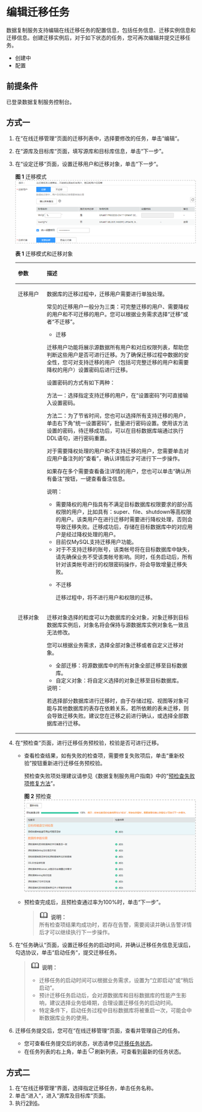 # 编辑迁移任务<a name="drs_03_0002"></a>

数据复制服务支持编辑在线迁移任务的配置信息，包括任务信息、迁移实例信息和迁移信息。创建迁移实例后，对于如下状态的任务，您可再次编辑并提交迁移任务。

-   创建中
-   配置

## 前提条件<a name="section16256919193311"></a>

已登录数据复制服务控制台。

## 方式一<a name="section4298797218435"></a>

1.  在“在线迁移管理“页面的迁移列表中，选择要修改的任务，单击“编辑“。
2.  <a name="li105671010104417"></a>在“源库及目标库“页面，填写源库和目标库信息，单击“下一步”。
3.  在“设定迁移“页面，设置迁移用户和迁移对象，单击“下一步“。

    **图 1**  迁移模式<a name="zh-cn_topic_0078078071_fig46205265911"></a>  
    ![](figures/迁移模式.png "迁移模式")

    **表 1**  迁移模式和迁移对象

    <a name="zh-cn_topic_0078078071_table165921932111919"></a>
    <table><thead align="left"><tr id="zh-cn_topic_0078078071_row165921632141911"><th class="cellrowborder" valign="top" width="16%" id="mcps1.2.3.1.1"><p id="zh-cn_topic_0078078071_p1759233261916"><a name="zh-cn_topic_0078078071_p1759233261916"></a><a name="zh-cn_topic_0078078071_p1759233261916"></a><strong id="zh-cn_topic_0078078071_b1783318515228"><a name="zh-cn_topic_0078078071_b1783318515228"></a><a name="zh-cn_topic_0078078071_b1783318515228"></a>参数</strong></p>
    </th>
    <th class="cellrowborder" valign="top" width="84%" id="mcps1.2.3.1.2"><p id="zh-cn_topic_0078078071_p159273271920"><a name="zh-cn_topic_0078078071_p159273271920"></a><a name="zh-cn_topic_0078078071_p159273271920"></a><strong id="zh-cn_topic_0078078071_b10555114922418"><a name="zh-cn_topic_0078078071_b10555114922418"></a><a name="zh-cn_topic_0078078071_b10555114922418"></a>描述</strong></p>
    </th>
    </tr>
    </thead>
    <tbody><tr id="zh-cn_topic_0078078071_row2592193212194"><td class="cellrowborder" valign="top" width="16%" headers="mcps1.2.3.1.1 "><p id="zh-cn_topic_0078078071_p7592232201911"><a name="zh-cn_topic_0078078071_p7592232201911"></a><a name="zh-cn_topic_0078078071_p7592232201911"></a>迁移用户</p>
    </td>
    <td class="cellrowborder" valign="top" width="84%" headers="mcps1.2.3.1.2 "><p id="zh-cn_topic_0078078071_p11670239171013"><a name="zh-cn_topic_0078078071_p11670239171013"></a><a name="zh-cn_topic_0078078071_p11670239171013"></a>数据库的迁移过程中，迁移用户需要进行单独处理。</p>
    <p id="zh-cn_topic_0078078071_p106411111205412"><a name="zh-cn_topic_0078078071_p106411111205412"></a><a name="zh-cn_topic_0078078071_p106411111205412"></a>常见的迁移用户一般分为三类：可完整迁移的用户、需要降权的用户和不可迁移的用户。您可以根据业务需求选择“迁移”或者“不迁移”。</p>
    <a name="zh-cn_topic_0078078071_ul52489455107"></a><a name="zh-cn_topic_0078078071_ul52489455107"></a><ul id="zh-cn_topic_0078078071_ul52489455107"><li>迁移</li></ul>
    <p id="zh-cn_topic_0078078071_p14479154720361"><a name="zh-cn_topic_0078078071_p14479154720361"></a><a name="zh-cn_topic_0078078071_p14479154720361"></a>迁移用户功能将展示源数据所有用户和对应权限列表，帮助您判断这些用户是否可进行迁移。为了确保迁移过程中数据的安全性，您可对支持迁移的用户（包括可完整迁移的用户和需要降权的用户）设置密码后进行迁移。</p>
    <p id="zh-cn_topic_0078078071_p1164671612111"><a name="zh-cn_topic_0078078071_p1164671612111"></a><a name="zh-cn_topic_0078078071_p1164671612111"></a>设置密码的方式有如下两种：</p>
    <p id="zh-cn_topic_0078078071_p171121820172212"><a name="zh-cn_topic_0078078071_p171121820172212"></a><a name="zh-cn_topic_0078078071_p171121820172212"></a>方法一：选择指定支持迁移的用户，在“设置密码”列可直接输入设置密码。</p>
    <p id="zh-cn_topic_0078078071_p15731334172318"><a name="zh-cn_topic_0078078071_p15731334172318"></a><a name="zh-cn_topic_0078078071_p15731334172318"></a>方法二：为了节省时间，您也可以选择所有支持迁移的用户，单击右下角“统一设置密码”，批量进行密码设置。使用该方法设置的密码，待迁移成功后，可以在目标数据库端通过执行DDL语句，进行密码重置。</p>
    <p id="zh-cn_topic_0078078071_p7266323155716"><a name="zh-cn_topic_0078078071_p7266323155716"></a><a name="zh-cn_topic_0078078071_p7266323155716"></a>对于需要降权处理的用户和不支持迁移的用户，您需要单击对应用户备注列的“查看”，确认详情后才可进行下一步操作。</p>
    <p id="zh-cn_topic_0078078071_p2124163218257"><a name="zh-cn_topic_0078078071_p2124163218257"></a><a name="zh-cn_topic_0078078071_p2124163218257"></a>如果存在多个需要查看备注详情的用户，您也可以单击“确认所有备注”按钮，一键查看备注信息。</p>
    <div class="note" id="zh-cn_topic_0078078071_note441338192113"><a name="zh-cn_topic_0078078071_note441338192113"></a><a name="zh-cn_topic_0078078071_note441338192113"></a><span class="notetitle"> 说明： </span><div class="notebody"><a name="zh-cn_topic_0078078071_ul18266139184618"></a><a name="zh-cn_topic_0078078071_ul18266139184618"></a><ul id="zh-cn_topic_0078078071_ul18266139184618"><li>需要降权的用户指具有不满足目标数据库权限要求的部分高权限的用户，比如具有：super、file、shutdown等高权限的用户。该类用户在进行迁移时需要进行降权处理，否则会导致迁移失败。迁移成功后，存储在目标数据库中的对应用户是经过降权处理的用户。</li><li>目前仅MySQL支持迁移用户功能。</li><li>对于不支持迁移的账号，该类帐号将在目标数据库中缺失，请先确保业务不受该类帐号影响。同时，任务启动后，所有针对该类帐号进行的权限密码操作，将会导致增量迁移失败。</li></ul>
    </div></div>
    <a name="zh-cn_topic_0078078071_ul17378301111"></a><a name="zh-cn_topic_0078078071_ul17378301111"></a><ul id="zh-cn_topic_0078078071_ul17378301111"><li>不迁移<p id="zh-cn_topic_0078078071_p794655681211"><a name="zh-cn_topic_0078078071_p794655681211"></a><a name="zh-cn_topic_0078078071_p794655681211"></a>迁移过程中，将不进行用户和权限的迁移。</p>
    </li></ul>
    </td>
    </tr>
    <tr id="zh-cn_topic_0078078071_row559273214193"><td class="cellrowborder" valign="top" width="16%" headers="mcps1.2.3.1.1 "><p id="zh-cn_topic_0078078071_p14592132171916"><a name="zh-cn_topic_0078078071_p14592132171916"></a><a name="zh-cn_topic_0078078071_p14592132171916"></a>迁移对象</p>
    </td>
    <td class="cellrowborder" valign="top" width="84%" headers="mcps1.2.3.1.2 "><p id="zh-cn_topic_0078078071_p85921932191910"><a name="zh-cn_topic_0078078071_p85921932191910"></a><a name="zh-cn_topic_0078078071_p85921932191910"></a>迁移对象选择的粒度可以为数据库的全对象，对象迁移到目标数据库实例后，对象名将会保持与源数据库实例对象名一致且无法修改。</p>
    <p id="zh-cn_topic_0078078071_p1384592151414"><a name="zh-cn_topic_0078078071_p1384592151414"></a><a name="zh-cn_topic_0078078071_p1384592151414"></a>您可以根据业务需求，选择全部对象迁移或者自定义迁移对象。</p>
    <a name="zh-cn_topic_0078078071_ul78601316141810"></a><a name="zh-cn_topic_0078078071_ul78601316141810"></a><ul id="zh-cn_topic_0078078071_ul78601316141810"><li>全部迁移：将源数据库中的所有对象全部迁移至目标数据库。</li><li>自定义对象：将自定义选择的对象迁移至目标数据库。</li></ul>
    <div class="note" id="zh-cn_topic_0078078071_note6192135932115"><a name="zh-cn_topic_0078078071_note6192135932115"></a><a name="zh-cn_topic_0078078071_note6192135932115"></a><span class="notetitle"> 说明： </span><div class="notebody"><p id="zh-cn_topic_0078078071_p161921759152114"><a name="zh-cn_topic_0078078071_p161921759152114"></a><a name="zh-cn_topic_0078078071_p161921759152114"></a>若选择部分数据库进行迁移时，由于存储过程、视图等对象可能与其他数据库的表存在依赖关系，若所依赖的表未迁移，则会导致迁移失败。建议您在迁移之前进行确认，或选择全部数据库进行迁移。</p>
    </div></div>
    </td>
    </tr>
    </tbody>
    </table>

4.  在“预检查“页面，进行迁移任务预校验，校验是否可进行迁移。
    -   查看检查结果，如有失败的检查项，需要修复失败项后，单击“重新校验”按钮重新进行迁移任务预校验。

        预检查失败项处理建议请参见《数据复制服务用户指南》中的“[预检查失败项修复方法](https://support.huaweicloud.com/usermanual-drs/drs_precheck.html)”。

        **图 2**  预检查<a name="zh-cn_topic_0078078071_fig237882315489"></a>  
        ![](figures/预检查.png "预检查")


    -   预检查完成后，且预检查通过率为100%时，单击“下一步”。

        >![](public_sys-resources/icon-note.gif) **说明：**   
        >所有检查项结果均成功时，若存在告警，需要阅读并确认告警详情后才可以继续执行下一步操作。  


5.  在“任务确认“页面，设置迁移任务的启动时间，并确认迁移任务信息无误后，勾选协议，单击“启动任务“，提交迁移任务。

    >![](public_sys-resources/icon-note.gif) **说明：**   
    >-   迁移任务的启动时间可以根据业务需求，设置为“立即启动”或“稍后启动”。  
    >-   预计迁移任务启动后，会对源数据库和目标数据库的性能产生影响，建议选择业务低峰期，合理设置迁移任务的启动时间。  
    >-   特定条件下，启动任务过程中目标数据库将被重启一次，可能会中断数据库业务的使用。  

6.  <a name="li620112563620"></a>迁移任务提交后，您可在“在线迁移管理“页面，查看并管理自己的任务。
    -   您可查看任务提交后的状态，状态请参见[迁移任务状态](https://support.huaweicloud.com/qs-drs/drs_01_0021.html)。
    -   在任务列表的右上角，单击![](figures/kwx318612-GAUSS-DBaaS-image-a8fbc7b6-eab2-4798-b522-174e36341a92.png)刷新列表，可查看到最新的任务状态。


## 方式二<a name="section11473394154445"></a>

1.  在“在线迁移管理“界面，选择指定迁移任务，单击任务名称。
2.  单击“进入“，进入“源库及目标库“页面。
3.  执行[2](#li105671010104417)到[6](#li620112563620)。

